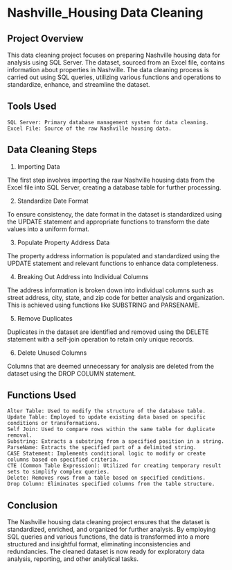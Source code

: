# Nashville_Housing Data Cleaning

## Project Overview

This data cleaning project focuses on preparing Nashville housing data for analysis using SQL Server. The dataset, sourced from an Excel file, contains information about properties in Nashville. The data cleaning process is carried out using SQL queries, utilizing various functions and operations to standardize, enhance, and streamline the dataset.

## Tools Used

    SQL Server: Primary database management system for data cleaning.
    Excel File: Source of the raw Nashville housing data.

## Data Cleaning Steps

1. Importing Data

The first step involves importing the raw Nashville housing data from the Excel file into SQL Server, creating a database table for further processing.

2. Standardize Date Format

To ensure consistency, the date format in the dataset is standardized using the UPDATE statement and appropriate functions to transform the date values into a uniform format.

3. Populate Property Address Data

The property address information is populated and standardized using the UPDATE statement and relevant functions to enhance data completeness.

4. Breaking Out Address into Individual Columns

The address information is broken down into individual columns such as street address, city, state, and zip code for better analysis and organization. This is achieved using functions like SUBSTRING and PARSENAME.

5. Remove Duplicates

Duplicates in the dataset are identified and removed using the DELETE statement with a self-join operation to retain only unique records.

6. Delete Unused Columns

Columns that are deemed unnecessary for analysis are deleted from the dataset using the DROP COLUMN statement.

## Functions Used

    Alter Table: Used to modify the structure of the database table.
    Update Table: Employed to update existing data based on specific conditions or transformations.
    Self Join: Used to compare rows within the same table for duplicate removal.
    Substring: Extracts a substring from a specified position in a string.
    ParseName: Extracts the specified part of a delimited string.
    CASE Statement: Implements conditional logic to modify or create columns based on specified criteria.
    CTE (Common Table Expression): Utilized for creating temporary result sets to simplify complex queries.
    Delete: Removes rows from a table based on specified conditions.
    Drop Column: Eliminates specified columns from the table structure.

## Conclusion

The Nashville housing data cleaning project ensures that the dataset is standardized, enriched, and organized for further analysis. By employing SQL queries and various functions, the data is transformed into a more structured and insightful format, eliminating inconsistencies and redundancies. The cleaned dataset is now ready for exploratory data analysis, reporting, and other analytical tasks.
